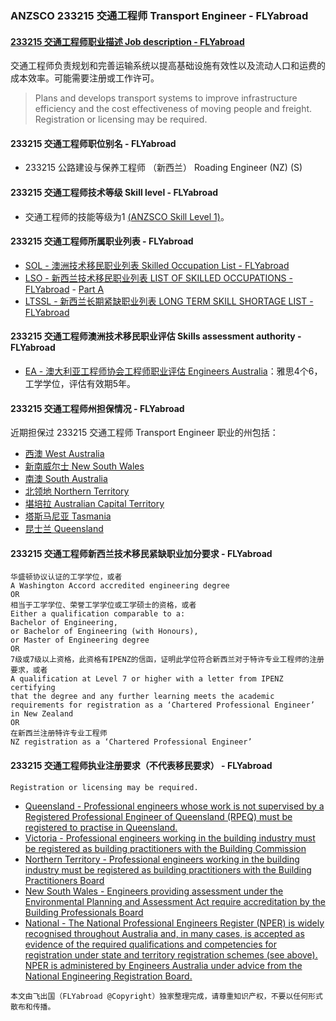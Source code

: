 ### ANZSCO 233215 交通工程师 Transport Engineer - FLYabroad ###

####  [233215 交通工程师职业描述 Job description - FLYabroad](http://www.flyabroadvisa.com/anzsco/2332.html#233215)

交通工程师负责规划和完善运输系统以提高基础设施有效性以及流动人口和运费的成本效率。可能需要注册或工作许可。

> Plans and develops transport systems to improve infrastructure efficiency and the cost effectiveness of moving people and freight. Registration or licensing may be required.

#### 233215 交通工程师职位别名 - FLYabroad
 
- 233215 公路建设与保养工程师 （新西兰） Roading Engineer (NZ) (S)

#### 233215 交通工程师技术等级 Skill level - FLYabroad

- 交通工程师的技能等级为1 [(ANZSCO Skill Level 1)](http://www.flyabroadvisa.com/anzsco/)。

#### 233215 交通工程师所属职业列表 - FLYabroad

- [SOL - 澳洲技术移民职业列表 Skilled Occupation List - FLYabroad](http://www.flyabroadvisa.com/sol/)
- [LSO - 新西兰技术移民职业列表 LIST OF SKILLED OCCUPATIONS - FLYabroad](http://nz.flyabroadvisa.com/lso/) - [Part A](parta)
- [LTSSL - 新西兰长期紧缺职业列表 LONG TERM SKILL SHORTAGE LIST - FLYabroad](http://nz.flyabroadvisa.com/work-residence/ltssl.html)

#### 233215 交通工程师澳洲技术移民职业评估 Skills assessment authority - FLYabroad

- [EA - 澳大利亚工程师协会工程师职业评估 Engineers Australia](http://www.flyabroadvisa.com/ass/ea.html)：雅思4个6，工学学位，评估有效期5年。

####  233215 交通工程师州担保情况 - FLYabroad

近期担保过 233215 交通工程师 Transport Engineer 职业的州包括：

- [西澳 West Australia](http://www.flyabroadvisa.com/zdb/wa.html)
- [新南威尔士 New South Wales](http://www.flyabroadvisa.com/zdb/nsw.html)
- [南澳 South Australia](http://www.flyabroadvisa.com/zdb/sa.html)
- [北领地 Northern Territory](http://www.flyabroadvisa.com/zdb/nt.html)
- [堪培拉 Australian Capital Territory](http://www.flyabroadvisa.com/zdb/act.html)
- [塔斯马尼亚 Tasmania](http://www.flyabroadvisa.com/zdb/tas.html)
- [昆士兰 Queensland](http://www.flyabroadvisa.com/zdb/qld.html)

####  233215 交通工程师新西兰技术移民紧缺职业加分要求 - FLYabroad

    华盛顿协议认证的工学学位，或者
    A Washington Accord accredited engineering degree
    OR
    相当于工学学位、荣誉工学学位或工学硕士的资格，或者
    Either a qualification comparable to a:
    Bachelor of Engineering, 
    or Bachelor of Engineering (with Honours),
    or Master of Engineering degree 
    OR
    7级或7级以上资格，此资格有IPENZ的信函，证明此学位符合新西兰对于特许专业工程师的注册要求，或者
    A qualification at Level 7 or higher with a letter from IPENZ certifying
    that the degree and any further learning meets the academic requirements for registration as a ‘Chartered Professional Engineer’ in New Zealand 
    OR
    在新西兰注册特许专业工程师
    NZ registration as a ‘Chartered Professional Engineer’  

####  233215 交通工程师执业注册要求（不代表移民要求） - FLYabroad

    Registration or licensing may be required.

- [Queensland - Professional engineers whose work is not supervised by a Registered Professional Engineer of Queensland (RPEQ) must be registered to practise in Queensland.](http://www.bpeq.qld.gov.au/iMIS15/BPEQ/)
- [Victoria - Professional engineers working in the building industry must be registered as building practitioners with the Building Commission](http://www.buildingcommission.com.au/)
- [Northern Territory - Professional engineers working in the building industry must be registered as building practitioners with the Building Practitioners Board](http://www.bpb.nt.gov.au/practitioners.shtml)
- [New South Wales - Engineers providing assessment under the Environmental Planning and Assessment Act require accreditation by the Building Professionals Board ](http://www.bpb.nsw.gov.au/)
- [National - The National Professional Engineers Register (NPER) is widely recognised throughout Australia and, in many cases, is accepted as evidence of the required qualifications and competencies for registration under state and territory registration schemes (see above). NPER is administered by Engineers Australia under advice from the National Engineering Registration Board. ](http://www.engineersaustralia.org.au/nerb)

`本文由飞出国（FLYabroad @Copyright）独家整理完成，请尊重知识产权，不要以任何形式散布和传播。`